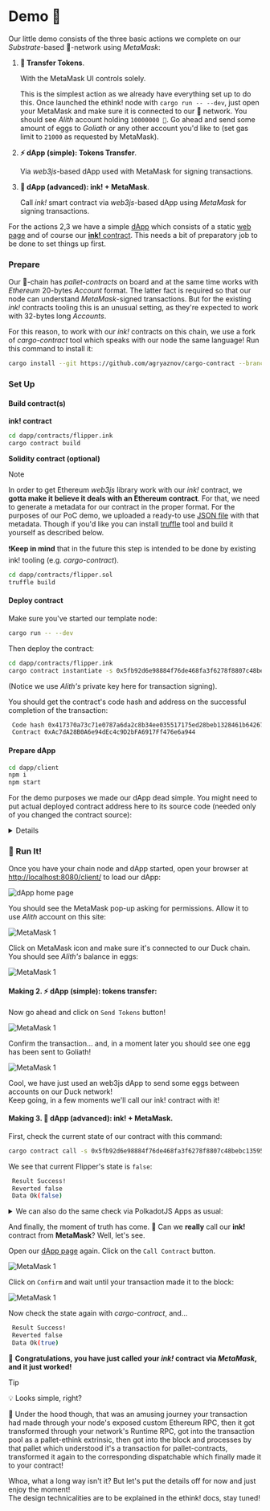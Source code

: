 # Demo 🧐

Our little demo consists of the three basic actions we complete on our *Substrate*-based 🦆-network using *MetaMask*:

1. **👛 Transfer Tokens**.

   With the MetaMask UI controls solely.

   This is the simplest action as we already have everything set up to do this. 
   Once launched the ethink! node with `cargo run -- --dev`, just open your MetaMask and make sure it is connected to our 🦆 network. You should see *Alith* account holding `10000000 🥚`. Go ahead and send some amount of eggs to *Goliath* or any other account you'd like to (set gas limit to `21000` as requested by MetaMask). 

2. **⚡ dApp (simple): Tokens Transfer**.

   Via *web3js*-based dApp used with MetaMask for signing transactions.
   
3. **🚀 dApp (advanced): ink! + MetaMask**.

   Call *ink!* smart contract via *web3js*-based dApp using  *MetaMask* for signing transactions.

For the actions 2,3 we have a simple [dApp](/dapp) which consists of a static [web page](https://github.com/agryaznov/ethink/blob/master/dapp/index.html) and of course our [**ink!** contract](https://github.com/agryaznov/ethink/blob/master/dapp/contracts/flipper.ink/lib.rs). This needs a bit of preparatory job to be done to set things up first.


### Prepare

Our 🦆-chain has _pallet-contracts_ on board and at the same time works with _Ethereum_ 20-bytes _Account_ format. The latter fact is required so that our node can understand *MetaMask*-signed transactions. But for the existing _ink!_ contracts tooling this is an unusual setting, as they're expected to work with 32-bytes long _Accounts_.  

For this reason, to work with our *ink!* contracts on this chain, we use a fork of _cargo-contract_ tool which speaks with our node the same language! Run this command to install it: 

``` bash
cargo install --git https://github.com/agryaznov/cargo-contract --branch ethink --force
```

### Set Up 

#### Build contract(s)

**ink! contract**

```bash 
cd dapp/contracts/flipper.ink
cargo contract build 
```

**Solidity contract (optional)**

> [!NOTE]
> In order to get Ethereum _web3js_ library work with our *ink!* contract, we **gotta make it believe it deals with an Ethereum contract**. 
> For that, we need to generate a metadata for our contract in the proper format. For the purposes of our PoC demo, we uploaded a ready-to use [JSON file](dapp/contracts/flipper.sol/build/contracts/) with that metadata. Though if you'd like you can install <a href="https://trufflesuite.com/" target="_blank">truffle</a> tool and build it yourself as described below.
>
> ❗**Keep in mind** that in the future this step is intended to be done by existing ink! tooling (e.g. _cargo-contract_).


``` bash
cd dapp/contracts/flipper.sol
truffle build
```

#### Deploy contract

Make sure you've started our template node:

```bash
cargo run -- --dev
```

Then deploy the contract: 

```bash 
cd dapp/contracts/flipper.ink
cargo contract instantiate -s 0x5fb92d6e98884f76de468fa3f6278f8807c48bebc13595d45af5bdc4da702133 --args=false -x
```

(Notice we use *Alith's* private key here for transaction signing).

You should get the contract's code hash and address on the successful completion of the transaction: 

``` bash
 Code hash 0x417370a73c71e0787a6da2c8b34ee035517175ed28beb1328461b642670975b7
 Contract 0xAc7dA28B0A6e94dEc4c9D2bFA6917Ff476e6a944
```

#### Prepare dApp

``` bash
cd dapp/client
npm i
npm start
```

For the demo purposes we made our dApp dead simple. You might need to put actual deployed contract address here to its source code (needed only of you changed the contract source): 

<details>
https://github.com/agryaznov/ethink/blob/f4e2624c0cfce0d77fb9eb980cb9ad44671ee1d4/dapp/client/src/index.js#L20-L24
</details>


### 🚀 Run It! 

Once you have your chain node and dApp started, open your browser at [http://localhost:8080/client/](http://localhost:8080/client/) to load our dApp: 

![dApp home page](/images/dapp-0.png)

You should see the MetaMask pop-up asking for permissions. Allow it to use _Alith_ account on this site:

![MetaMask 1](/images/dapp-2.png)


Click on MetaMask icon and make sure it's connected to our Duck chain. You should see *Alith's* balance in eggs:

![MetaMask 1](/images/dapp-1.png)


#### Making 2. **⚡ dApp (simple): tokens transfer**:  

Now go ahead and click on `Send Tokens` button! 

![MetaMask 1](/images/dapp-3.png)

Confirm the transaction... and, in a moment later you should see one egg has been sent to Goliath!

![MetaMask 1](/images/dapp-4.png)

Cool, we have just used an web3js dApp to send some eggs between accounts on our Duck network!  
Keep going, in a few moments we'll call our ink! contract with it!

#### Making 3. **🚀 dApp (advanced): ink! + MetaMask**.  


First, check the current state of our contract with this command:

``` bash
cargo contract call -s 0x5fb92d6e98884f76de468fa3f6278f8807c48bebc13595d45af5bdc4da702133 --contract 0xAc7dA28B0A6e94dEc4c9D2bFA6917Ff476e6a944 --message get
```

We see that current Flipper's state is `false`:

``` bash
 Result Success!
 Reverted false
 Data Ok(false)
```

<details>
<summary>
We can also do the same check via PolkadotJS Apps as usual: 
</summary>

<mark>TBD: add screenshots</mark>

</details>


And finally, the moment of truth has come. 🥁 Can we **really** call our **ink!** contract from **MetaMask**? Well, let's see. 

Open our [dApp page](http://localhost:8080/client/) again. Click on the `Call Contract` button. 

![MetaMask 1](/images/dapp-5.png)

Click on `Confirm` and wait until your transaction made it to the block: 

![MetaMask 1](/images/dapp-6.png)

Now check the state again with *cargo-contract*, and... 

``` bash
 Result Success!
 Reverted false
 Data Ok(true)
```

🎉 **Congratulations, you have just called your *ink!* contract via *MetaMask*, and it just worked!**

> [!TIP]
> 💡 Looks simple, right? 
> 
> 🧠 Under the hood though, that was an amusing journey your transaction had made through your node's exposed custom Ethereum RPC, then it got transformed through your network's Runtime RPC, got into the transaction pool as a pallet-ethink extrinsic, then got into the block and processes by that pallet which understood it's a transaction for pallet-contracts, transformed it again to the corresponding dispatchable which finally made it to your contract!
>
> Whoa, what a long way isn't it? But let's put the details off for now and just enjoy the moment!  
> The design technicalities are to be explained in the ethink! docs, stay tuned!
